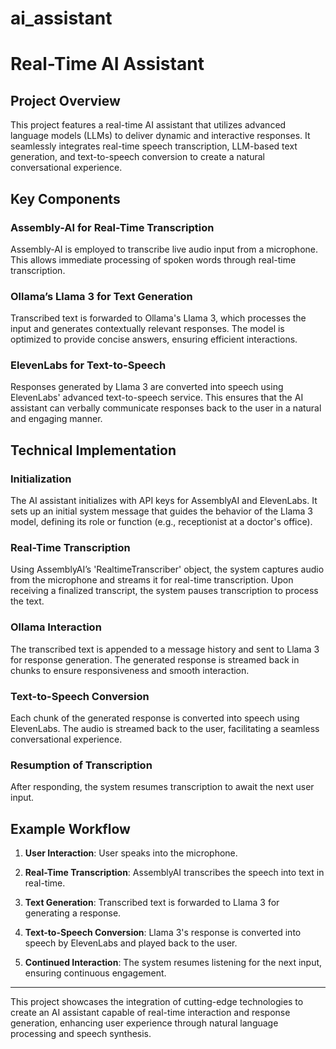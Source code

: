 # ai_assistant

# Real-Time AI Assistant

## Project Overview

This project features a real-time AI assistant that utilizes advanced language models (LLMs) to deliver dynamic and interactive responses. It seamlessly integrates real-time speech transcription, LLM-based text generation, and text-to-speech conversion to create a natural conversational experience.

## Key Components

### Assembly-AI for Real-Time Transcription

Assembly-AI is employed to transcribe live audio input from a microphone. This allows immediate processing of spoken words through real-time transcription.

### Ollama’s Llama 3 for Text Generation

Transcribed text is forwarded to Ollama's Llama 3, which processes the input and generates contextually relevant responses. The model is optimized to provide concise answers, ensuring efficient interactions.

### ElevenLabs for Text-to-Speech

Responses generated by Llama 3 are converted into speech using ElevenLabs' advanced text-to-speech service. This ensures that the AI assistant can verbally communicate responses back to the user in a natural and engaging manner.

## Technical Implementation

### Initialization

The AI assistant initializes with API keys for AssemblyAI and ElevenLabs. It sets up an initial system message that guides the behavior of the Llama 3 model, defining its role or function (e.g., receptionist at a doctor's office).

### Real-Time Transcription

Using AssemblyAI’s 'RealtimeTranscriber' object, the system captures audio from the microphone and streams it for real-time transcription. Upon receiving a finalized transcript, the system pauses transcription to process the text.

### Ollama Interaction

The transcribed text is appended to a message history and sent to Llama 3 for response generation. The generated response is streamed back in chunks to ensure responsiveness and smooth interaction.

### Text-to-Speech Conversion

Each chunk of the generated response is converted into speech using ElevenLabs. The audio is streamed back to the user, facilitating a seamless conversational experience.

### Resumption of Transcription

After responding, the system resumes transcription to await the next user input.

## Example Workflow

1. **User Interaction**: User speaks into the microphone.
   
2. **Real-Time Transcription**: AssemblyAI transcribes the speech into text in real-time.
   
3. **Text Generation**: Transcribed text is forwarded to Llama 3 for generating a response.
   
4. **Text-to-Speech Conversion**: Llama 3's response is converted into speech by ElevenLabs and played back to the user.
   
5. **Continued Interaction**: The system resumes listening for the next input, ensuring continuous engagement.

---

This project showcases the integration of cutting-edge technologies to create an AI assistant capable of real-time interaction and response generation, enhancing user experience through natural language processing and speech synthesis.
